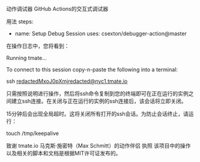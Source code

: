 动作调试器
GitHub Actions的交互式调试器

用法
steps:
- name: Setup Debug Session
  uses: csexton/debugger-action@master
  
在操作日志中，您将看到：

Running tmate...

To connect to this session copy-n-paste the following into a terminal:

ssh redactedMxoJ0pXmjredacted@nyc1.tmate.io

只需按照说明进行操作，然后将ssh命令复制到您的终端即可在正在运行的实例之间建立ssh连接。在关闭与正在运行的实例的ssh连接后，该会话将立即关闭。

15分钟后会出现全局超时。这将关闭所有打开的ssh会话。为防止会话终止，请运行：

touch /tmp/keepalive

致谢
tmate.io
马克斯·施密特（Max Schmitt）的动作伴侣
执照
该项目中的操作以及相关的脚本和文档是根据MIT许可证发布的。
